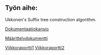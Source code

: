 ## Työn aihe:

Ukkonen's Suffix tree construction algorithm.

[Dokumentaatiokansio](https://github.com/Hansuzu/tlab/tree/master/doc/)

[Määrittelydokumentti](https://github.com/Hansuzu/tlab/tree/master/doc/maarittelydokumentti.md)

[Viikkoraportti1](https://github.com/Hansuzu/tlab/tree/master/doc/viikkoraportti1.md)
[Viikkoraportti2](https://github.com/Hansuzu/tlab/tree/master/doc/viikkoraportti2.md)


